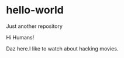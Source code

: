 hello-world
===========

Just another repository

Hi Humans!

Daz here.I like to watch about hacking movies.

